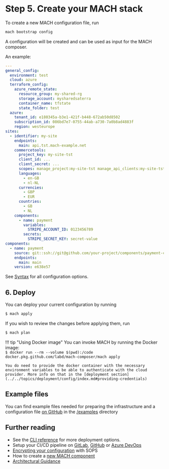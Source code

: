 # Step 5. Create your MACH stack

To create a new MACH configuration file, run

```bash
mach bootstrap config
```

A configuration will be created and can be used as input for the MACH composer.

An example:

  ```yaml
  ---
  general_config:
    environment: test
    cloud: azure
    terraform_config:
      azure_remote_state:
        resource_group: my-shared-rg
        storage_account: mysharedsaterra
        container_name: tfstate
        state_folder: test
    azure:
      tenant_id: e180345a-b3e1-421f-b448-672ab50d8502
      subscription_id: 086bd7e7-0755-44ab-a730-7a0b8ad4883f
      region: westeurope
  sites:
    - identifier: my-site
      endpoints:
        main: api.tst.mach-example.net
      commercetools:
        project_key: my-site-tst
        client_id: ...
        client_secret: ...
        scopes: manage_project:my-site-tst manage_api_clients:my-site-tst view_api_clients:my-site-tst
        languages:
          - en-GB
          - nl-NL
        currencies:
          - GBP
          - EUR
        countries:
          - GB
          - NL
      components:
        - name: payment
          variables:
            STRIPE_ACCOUNT_ID: 0123456789
          secrets:
            STRIPE_SECRET_KEY: secret-value
  components:
    - name: payment
      source: git::ssh://git@github.com/your-project/components/payment-component.git//terraform
      endpoints: 
        main: main
      version: e638e57
  ```

See [Syntax](../../reference/syntax/index.md) for all configuration options.

## 6. Deploy

You can deploy your current configuration by running

```bash
$ mach apply
```

If you wish to review the changes before applying them, run

```bash
$ mach plan
```

!!! tip "Using Docker image"
    You can invoke MACH by running the Docker image:<br>
    `$ docker run --rm --volume $(pwd):/code docker.pkg.github.com/labd/mach-composer/mach apply`

    You do need to provide the docker container with the necessary environment variables to be able to authenticate with the cloud provider. More info on that in the [deployment section](../../topics/deployment/config/index.md#providing-credentials)


## Example files

You can find example files needed for preparing the infrastructure and a configuration file [on GitHub](https://github.com/labd/mach-composer/tree/master/examples/) in the [/examples](https://github.com/labd/mach-composer/tree/master/examples/) directory

## Further reading

- See the [CLI reference](../../reference/cli.md#apply) for more deployment options.
- Setup your CI/CD pipeline on [GitLab](../../howto/ci/gitlab.md), [GitHub](../../howto/ci/github.md) or [Azure DevOps](../../howto/ci/devops.md)
- [Encrypting your configuration](../../howto/security/encrypt.md) with SOPS
- How to create a [new MACH component](../../howto/create-component.md)
- [Architectural Guidance](../../topics/architecture/index.md)

